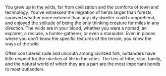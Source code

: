 You grew up in the wilds, far from civilization and the
comforts of town and technology. You've witnessed the
migration of herds larger than forests, survived weather
more extreme than any city-dweller could comprehend,
and enjoyed the solitude of being the only thinking
creature for miles in any direction. The wilds are in
your blood, whether you were a nomad, an explorer, a
recluse, a hunter-gatherer, or even a marauder. Even in
places where you don't know the specific features of the
terrain, you know the ways of the wild.

Often considered rude and uncouth among civilized
folk, outlanders have little respect for the niceties of
life in the cities. The ties of tribe, clan, family, and the
natural world of which they are a part are the most
important bonds to most outlanders.
